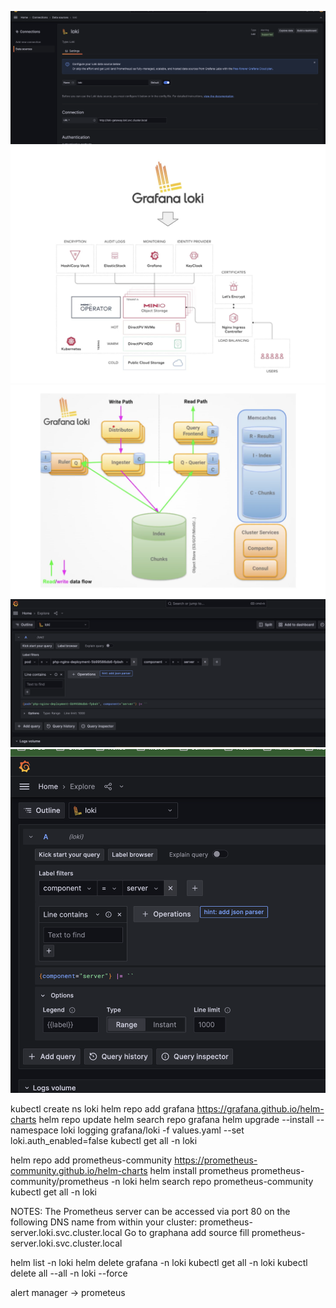 ![Alt text](image.png)
![Alt text](image-1.png)
![Alt text](image-2.png)
![Alt text](image-3.png)
![Alt text](image-4.png)

kubectl create ns loki
helm repo add grafana https://grafana.github.io/helm-charts
helm repo update
helm search repo grafana
helm upgrade --install --namespace loki logging grafana/loki -f values.yaml --set loki.auth_enabled=false
kubectl get all -n loki

helm repo add prometheus-community https://prometheus-community.github.io/helm-charts
helm install prometheus prometheus-community/prometheus -n loki
helm search repo prometheus-community
kubectl get all -n loki

NOTES:
The Prometheus server can be accessed via port 80 on the following DNS name from within your cluster:
prometheus-server.loki.svc.cluster.local
Go to graphana add source fill prometheus-server.loki.svc.cluster.local

helm list -n loki
helm delete grafana -n loki
kubectl get all -n loki
kubectl delete all --all -n loki --force

alert manager -> prometeus
